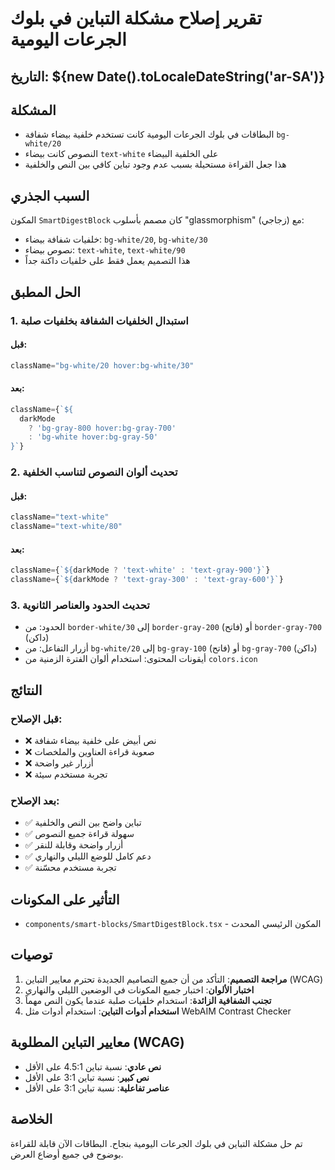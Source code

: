 # تقرير إصلاح مشكلة التباين في بلوك الجرعات اليومية

## التاريخ: ${new Date().toLocaleDateString('ar-SA')}

## المشكلة
- البطاقات في بلوك الجرعات اليومية كانت تستخدم خلفية بيضاء شفافة `bg-white/20`
- النصوص كانت بيضاء `text-white` على الخلفية البيضاء
- هذا جعل القراءة مستحيلة بسبب عدم وجود تباين كافي بين النص والخلفية

## السبب الجذري
المكون `SmartDigestBlock` كان مصمم بأسلوب "glassmorphism" (زجاجي) مع:
- خلفيات شفافة بيضاء: `bg-white/20`, `bg-white/30`
- نصوص بيضاء: `text-white`, `text-white/90`
- هذا التصميم يعمل فقط على خلفيات داكنة جداً

## الحل المطبق

### 1. استبدال الخلفيات الشفافة بخلفيات صلبة
#### قبل:
```jsx
className="bg-white/20 hover:bg-white/30"
```

#### بعد:
```jsx
className={`${
  darkMode 
    ? 'bg-gray-800 hover:bg-gray-700' 
    : 'bg-white hover:bg-gray-50'
}`}
```

### 2. تحديث ألوان النصوص لتناسب الخلفية
#### قبل:
```jsx
className="text-white"
className="text-white/80"
```

#### بعد:
```jsx
className={`${darkMode ? 'text-white' : 'text-gray-900'}`}
className={`${darkMode ? 'text-gray-300' : 'text-gray-600'}`}
```

### 3. تحديث الحدود والعناصر الثانوية
- الحدود: من `border-white/30` إلى `border-gray-200` (فاتح) أو `border-gray-700` (داكن)
- أزرار التفاعل: من `bg-white/20` إلى `bg-gray-100` (فاتح) أو `bg-gray-700` (داكن)
- أيقونات المحتوى: استخدام ألوان الفترة الزمنية من `colors.icon`

## النتائج

### قبل الإصلاح:
- ❌ نص أبيض على خلفية بيضاء شفافة
- ❌ صعوبة قراءة العناوين والملخصات
- ❌ أزرار غير واضحة
- ❌ تجربة مستخدم سيئة

### بعد الإصلاح:
- ✅ تباين واضح بين النص والخلفية
- ✅ سهولة قراءة جميع النصوص
- ✅ أزرار واضحة وقابلة للنقر
- ✅ دعم كامل للوضع الليلي والنهاري
- ✅ تجربة مستخدم محسّنة

## التأثير على المكونات
- `components/smart-blocks/SmartDigestBlock.tsx` - المكون الرئيسي المحدث

## توصيات
1. **مراجعة التصميم**: التأكد من أن جميع التصاميم الجديدة تحترم معايير التباين (WCAG)
2. **اختبار الألوان**: اختبار جميع المكونات في الوضعين الليلي والنهاري
3. **تجنب الشفافية الزائدة**: استخدام خلفيات صلبة عندما يكون النص مهماً
4. **استخدام أدوات التباين**: استخدام أدوات مثل WebAIM Contrast Checker

## معايير التباين المطلوبة (WCAG)
- **نص عادي**: نسبة تباين 4.5:1 على الأقل
- **نص كبير**: نسبة تباين 3:1 على الأقل
- **عناصر تفاعلية**: نسبة تباين 3:1 على الأقل

## الخلاصة
تم حل مشكلة التباين في بلوك الجرعات اليومية بنجاح. البطاقات الآن قابلة للقراءة بوضوح في جميع أوضاع العرض. 